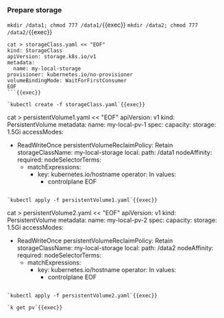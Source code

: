 
<br>

### Prepare storage

`mkdir /data1; chmod 777 /data1/`{{exec}}
`mkdir /data2; chmod 777 /data2/`{{exec}}

```
cat > storageClass.yaml << "EOF"
kind: StorageClass
apiVersion: storage.k8s.io/v1
metadata:
  name: my-local-storage
provisioner: kubernetes.io/no-provisioner
volumeBindingMode: WaitForFirstConsumer
EOF
```{{exec}}

`kubectl create -f storageClass.yaml`{{exec}}

```
cat > persistentVolume1.yaml << "EOF"
apiVersion: v1
kind: PersistentVolume
metadata:
  name: my-local-pv-1
spec:
  capacity:
    storage: 1.5Gi
  accessModes:
  - ReadWriteOnce
  persistentVolumeReclaimPolicy: Retain
  storageClassName: my-local-storage
  local:
    path: /data1
  nodeAffinity:
    required:
      nodeSelectorTerms:
      - matchExpressions:
        - key: kubernetes.io/hostname
          operator: In
          values:
          - controlplane
EOF
```{{exec}}

`kubectl apply -f persistentVolume1.yaml`{{exec}}

```
cat > persistentVolume2.yaml << "EOF"
apiVersion: v1
kind: PersistentVolume
metadata:
  name: my-local-pv-2
spec:
  capacity:
    storage: 1.5Gi
  accessModes:
  - ReadWriteOnce
  persistentVolumeReclaimPolicy: Retain
  storageClassName: my-local-storage
  local:
    path: /data2
  nodeAffinity:
    required:
      nodeSelectorTerms:
      - matchExpressions:
        - key: kubernetes.io/hostname
          operator: In
          values:
          - controlplane
EOF
```{{exec}}

`kubectl apply -f persistentVolume2.yaml`{{exec}}

`k get pv`{{exec}}